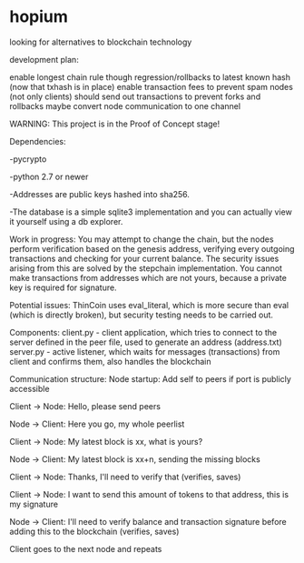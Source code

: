 # hopium
looking for alternatives to blockchain technology

development plan:

enable longest chain rule though regression/rollbacks to latest known hash (now that txhash is in place)
enable transaction fees to prevent spam
nodes (not only clients) should send out transactions to prevent forks and rollbacks
maybe convert node communication to one channel

WARNING: This project is in the Proof of Concept stage!

Dependencies:

-pycrypto

-python 2.7 or newer

-Addresses are public keys hashed into sha256. 

-The database is a simple sqlite3 implementation and you can actually view it yourself using a db explorer. 

Work in progress:
You may attempt to change the chain, but the nodes perform verification based on the genesis address, verifying every outgoing transactions and checking for your current balance. The security issues arising from this are solved by the stepchain implementation. You cannot make transactions from addresses which are not yours, because a private key is required for signature.

Potential issues:
ThinCoin uses eval_literal, which is more secure than eval (which is directly broken), but security testing needs to be carried out.

Components:
client.py - client application, which tries to connect to the server defined in the peer file, used to generate an address (address.txt)
server.py - active listener, which waits for messages (transactions) from client and confirms them, also handles the blockchain

Communication structure:
Node startup: Add self to peers if port is publicly accessible

Client -> Node: Hello, please send peers

Node -> Client: Here you go, my whole peerlist

Client -> Node: My latest block is xx, what is yours?

Node -> Client: My latest block is xx+n, sending the missing blocks


Client -> Node: Thanks, I'll need to verify that (verifies, saves)

Client -> Node: I want to send this amount of tokens to that address, this is my signature

Node -> Client: I'll need to verify balance and transaction signature before adding this to the blockchain (verifies, saves)

Client goes to the next node and repeats
